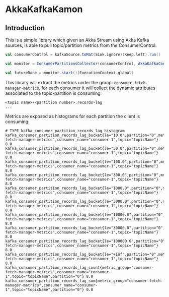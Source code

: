 # AkkaKafkaKamon

## Introduction

This is a simple library which given an Akka Stream using Akka Kafka sources, 
is able to pull topic/partition metrics from the ConsumerControl.

```scala
val consumerControl = kafkaSource.toMat(Sink.ignore)(Keep.left).run()

val monitor = ConsumerPartitionsCollector(consumerControl, AkkaKafkaConfig())

val futureDone = monitor.start()(ExecutionContext.global)

```

This library will  extract the metrics under the group: `consumer-fetch-manager-metrics`, for each consumer it will collect the dynamic attributes associated to the topic-partition is consuming:

```
<topic name>-<partition number>.records-lag
...
```


Metrics are exposed as histograms for each partition the client is consuming:

```
# TYPE kafka_consumer_partition_records_lag histogram
kafka_consumer_partition_records_lag_bucket{le="10.0",partition="0",metric_group="consumer-fetch-manager-metrics",consumer_name="consumer-1",topic="topicName"} 8.0
kafka_consumer_partition_records_lag_bucket{le="30.0",partition="0",metric_group="consumer-fetch-manager-metrics",consumer_name="consumer-1",topic="topicName"} 8.0
kafka_consumer_partition_records_lag_bucket{le="100.0",partition="0",metric_group="consumer-fetch-manager-metrics",consumer_name="consumer-1",topic="topicName"} 8.0
kafka_consumer_partition_records_lag_bucket{le="300.0",partition="0",metric_group="consumer-fetch-manager-metrics",consumer_name="consumer-1",topic="topicName"} 8.0
kafka_consumer_partition_records_lag_bucket{le="1000.0",partition="0",metric_group="consumer-fetch-manager-metrics",consumer_name="consumer-1",topic="topicName"} 8.0
kafka_consumer_partition_records_lag_bucket{le="3000.0",partition="0",metric_group="consumer-fetch-manager-metrics",consumer_name="consumer-1",topic="topicName"} 8.0
kafka_consumer_partition_records_lag_bucket{le="10000.0",partition="0",metric_group="consumer-fetch-manager-metrics",consumer_name="consumer-1",topic="topicName"} 8.0
kafka_consumer_partition_records_lag_bucket{le="30000.0",partition="0",metric_group="consumer-fetch-manager-metrics",consumer_name="consumer-1",topic="topicName"} 8.0
kafka_consumer_partition_records_lag_bucket{le="100000.0",partition="0",metric_group="consumer-fetch-manager-metrics",consumer_name="consumer-1",topic="topicName"} 8.0
kafka_consumer_partition_records_lag_bucket{le="+Inf",partition="0",metric_group="consumer-fetch-manager-metrics",consumer_name="consumer-1",topic="topicName"} 8.0
kafka_consumer_partition_records_lag_count{metric_group="consumer-fetch-manager-metrics",consumer_name="consumer-1",topic="topicName",partition="0"} 8.0
kafka_consumer_partition_records_lag_sum{metric_group="consumer-fetch-manager-metrics",consumer_name="consumer-1",topic="topicName",partition="0"} 0.0
```
